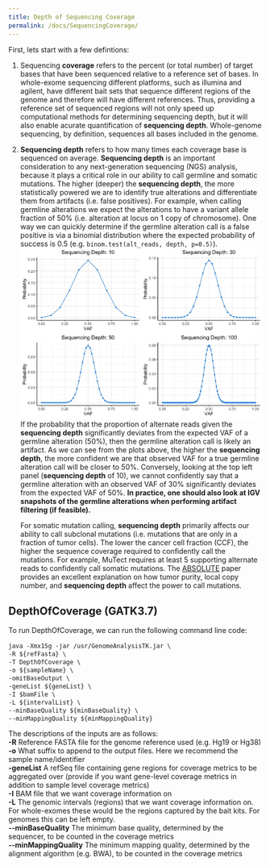 ```yaml
---
title: Depth of Sequencing Coverage
permalink: /docs/SequencingCoverage/
---
```


First, lets start with a few defintions:
1. Sequencing **coverage** refers to the percent (or total number) of target bases that have been sequenced relative to a reference set of bases. In whole-exome sequencing different platforms, such as illumina and agilent, have different bait sets that sequence different regions of the genome and therefore will have different references. Thus, providing a reference set of sequenced regions will not only speed up computational methods for determining sequencing depth, but it will also enable acurate quantification of **sequencing depth**. Whole-genome sequencing, by definition, sequences all bases included in the genome.

2. **Sequencing depth** refers to how many times each coverage base is sequenced on average. **Sequencing depth** is an important consideration to any next-generation sequencing (NGS) analysis, because it plays a critical role in our ability to call germline and somatic mutations. The higher (deeper) the **sequencing depth**, the more statistically powered we are to identify true alterations and differentiate them from artifacts (i.e. false positives). For example, when calling germline alterations we expect the alterations to have a variant allele fraction of 50% (i.e. alteration at locus on 1 copy of chromosome). One way we can quickly determine if the germline alteration call is a false positive is via a binomial distribution where the expected probability of success is 0.5 (e.g. `binom.test(alt_reads, depth, p=0.5)`).
![image](/assets/img/binom_germline_plots.jpg.jpeg)
If the probability that the proportion of alternate reads given the **sequencing depth** significantly deviates from the expected VAF of a germline alteration (50%), then the germline alteration call is likely an artifact. As we can see from the plots above, the higher the **sequencing depth**, the more confident we are that observed VAF for a true germline alteration call will be closer to 50%. Conversely, looking at the top left panel (**sequencing depth** of 10), we cannot confidently say that a germline alteration with an observed VAF of 30% significantly deviates from the expected VAF of 50%. **In practice, one should also look at IGV snapshots of the germline alterations when performing artifact filtering (if feasible).** 

	For somatic mutation calling, **sequencing depth** primarily affects our ability to call subclonal mutations (i.e. mutations that are only in a fraction of tumor cells). The lower the cancer cell fraction (CCF), the higher the sequence coverage required to confidently call the mutations. For example, MuTect requires at least 5 supporting alternate reads to confidently call somatic mutations. The [ABSOLUTE](https://www.ncbi.nlm.nih.gov/pmc/articles/PMC4383288/) paper provides an excellent explanation on how tumor purity, local copy number, and **sequencing depth** affect the power to call mutations. 

## DepthOfCoverage (GATK3.7)
To run DepthOfCoverage, we can run the following command line code:
```
java -Xmx15g -jar /usr/GenomeAnalysisTK.jar \
-R ${refFasta} \
-T DepthOfCoverage \
-o ${sampleName} \
-omitBaseOutput \
-geneList ${geneList} \
-I $bamFile \
-L ${intervalList} \
--minBaseQuality ${minBaseQuality} \
--minMappingQuality ${minMappingQuality}
```
The descriptions of the inputs are as follows:  
**-R** Reference FASTA file for the genome reference used (e.g. Hg19 or Hg38)  
**-o** What suffix to append to the output files. Here we recommend the sample name/identifier  
**-geneList** A refSeq file containing gene regions for coverage metrics to be aggregated over (provide if you want gene-level coverage metrics in addition to sample level coverage metrics)  
**-I** BAM file that we want coverage information on  
**-L** The genomic intervals (regions) that we want coverage information on. For whole-exomes these would be the regions captured by the bait kits. For genomes this can be left empty.  
**--minBaseQuality** The minimum base quality, determined by the sequencer, to be counted in the coverage metrics  
**--minMappingQuality** The minimum mapping quality, determined by the alignment algorithm (e.g. BWA), to be counted in the coverage metrics  

